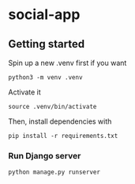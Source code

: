 # social-app

## Getting started

Spin up a new .venv first if you want

```
python3 -m venv .venv  
```

Activate it

```
source .venv/bin/activate
```

Then, install dependencies with

```
pip install -r requirements.txt
```

### Run Django server

```
python manage.py runserver
```